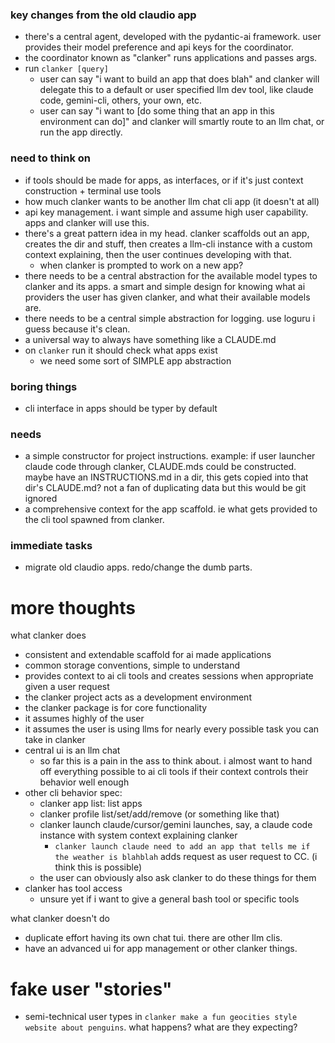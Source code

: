 ### key changes from the old claudio app

- there's a central agent, developed with the pydantic-ai framework. user provides their model preference and api keys for the coordinator. 
- the coordinator known as "clanker" runs applications and passes args.
- run `clanker [query]`
    - user can say "i want to build an app that does blah" and clanker will delegate this to a default or user specified llm dev tool, like claude code, gemini-cli, others, your own, etc.
    - user can say "i want to [do some thing that an app in this environment can do]" and clanker will smartly route to an llm chat, or run the app directly.

### need to think on

- if tools should be made for apps, as interfaces, or if it's just context construction + terminal use tools
- how much clanker wants to be another llm chat cli app (it doesn't at all)
- api key management. i want simple and assume high user capability. apps and clanker will use this.
- there's a great pattern idea in my head. clanker scaffolds out an app, creates the dir and stuff, then creates a llm-cli instance with a custom context explaining, then the user continues developing with that.
    - when clanker is prompted to work on a new app? 
- there needs to be a central abstraction for the available model types to clanker and its apps. a smart and simple design for knowing what ai providers the user has given clanker, and what their available models are. 
- there needs to be a central simple abstraction for logging. use loguru i guess because it's clean.
- a universal way to always have something like a CLAUDE.md
- on `clanker` run it should check what apps exist
    - we need some sort of SIMPLE app abstraction

### boring things

- cli interface in apps should be typer by default

### needs

- a simple constructor for project instructions. example: if user launcher claude code through clanker, CLAUDE.mds could be constructed. maybe have an INSTRUCTIONS.md in a dir, this gets copied into that dir's CLAUDE.md? not a fan of duplicating data but this would be git ignored
- a comprehensive context for the app scaffold. ie what gets provided to the cli tool spawned from clanker.

### immediate tasks

- migrate old claudio apps. redo/change the dumb parts.

# more thoughts

what clanker does

- consistent and extendable scaffold for ai made applications
- common storage conventions, simple to understand
- provides context to ai cli tools and creates sessions when appropriate given a user request
- the clanker project acts as a development environment
- the clanker package is for core functionality
- it assumes highly of the user
- it assumes the user is using llms for nearly every possible task you can take in clanker
- central ui is an llm chat
    - so far this is a pain in the ass to think about. i almost want to hand off everything possible to ai cli tools if their context controls their behavior well enough
- other cli behavior spec:
    - clanker app list: list apps
    - clanker profile list/set/add/remove (or something like that)
    - clanker launch claude/cursor/gemini launches, say, a claude code instance with system context explaining clanker
        - `clanker launch claude need to add an app that tells me if the weather is blahblah` adds request as user request to CC. (i think this is possible)
    - the user can obviously also ask clanker to do these things for them
- clanker has tool access
    - unsure yet if i want to give a general bash tool or specific tools

what clanker doesn't do

- duplicate effort having its own chat tui. there are other llm clis.
- have an advanced ui for app management or other clanker things. 

# fake user "stories"

- semi-technical user types in `clanker make a fun geocities style website about penguins`. what happens? what are they expecting?